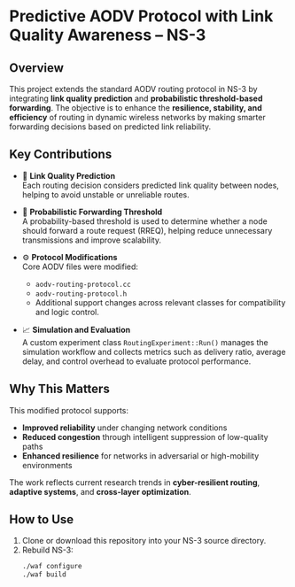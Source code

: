 # Predictive AODV Protocol with Link Quality Awareness – NS-3

## Overview

This project extends the standard AODV routing protocol in NS-3 by integrating **link quality prediction** and **probabilistic threshold-based forwarding**. The objective is to enhance the **resilience, stability, and efficiency** of routing in dynamic wireless networks by making smarter forwarding decisions based on predicted link reliability.

## Key Contributions

- 📡 **Link Quality Prediction**  
  Each routing decision considers predicted link quality between nodes, helping to avoid unstable or unreliable routes.

- 🎯 **Probabilistic Forwarding Threshold**  
  A probability-based threshold is used to determine whether a node should forward a route request (RREQ), helping reduce unnecessary transmissions and improve scalability.

- ⚙️ **Protocol Modifications**  
  Core AODV files were modified:
  - `aodv-routing-protocol.cc`
  - `aodv-routing-protocol.h`
  - Additional support changes across relevant classes for compatibility and logic control.

- 📈 **Simulation and Evaluation**  
  A custom experiment class `RoutingExperiment::Run()` manages the simulation workflow and collects metrics such as delivery ratio, average delay, and control overhead to evaluate protocol performance.

## Why This Matters

This modified protocol supports:
- **Improved reliability** under changing network conditions
- **Reduced congestion** through intelligent suppression of low-quality paths
- **Enhanced resilience** for networks in adversarial or high-mobility environments

The work reflects current research trends in **cyber-resilient routing**, **adaptive systems**, and **cross-layer optimization**.

## How to Use

1. Clone or download this repository into your NS-3 source directory.
2. Rebuild NS-3:
   ```bash
   ./waf configure
   ./waf build
